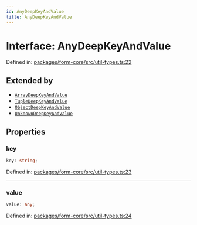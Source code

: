 ```yaml
---
id: AnyDeepKeyAndValue
title: AnyDeepKeyAndValue
---
```


<!-- DO NOT EDIT: this page is autogenerated from the type comments -->

# Interface: AnyDeepKeyAndValue

Defined in: [packages/form-core/src/util-types.ts:22](https://github.com/TanStack/form/blob/main/packages/form-core/src/util-types.ts#L22)

## Extended by

- [`ArrayDeepKeyAndValue`](arraydeepkeyandvalue.md)
- [`TupleDeepKeyAndValue`](tupledeepkeyandvalue.md)
- [`ObjectDeepKeyAndValue`](objectdeepkeyandvalue.md)
- [`UnknownDeepKeyAndValue`](unknowndeepkeyandvalue.md)

## Properties

### key

```ts
key: string;
```

Defined in: [packages/form-core/src/util-types.ts:23](https://github.com/TanStack/form/blob/main/packages/form-core/src/util-types.ts#L23)

***

### value

```ts
value: any;
```

Defined in: [packages/form-core/src/util-types.ts:24](https://github.com/TanStack/form/blob/main/packages/form-core/src/util-types.ts#L24)

